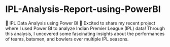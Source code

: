 # IPL-Analysis-Report-using-PowerBI
🚀 IPL Data Analysis using Power BI 🏏  Excited to share my recent project where I used Power BI to analyze Indian Premier League (IPL) data! Through this analysis, I uncovered some fascinating insights about the performances of teams, batsmen, and bowlers over multiple IPL seasons. 
